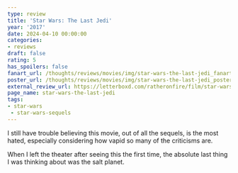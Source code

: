 ```yaml
---
type: review
title: 'Star Wars: The Last Jedi'
year: '2017'
date: 2024-04-10 00:00:00
categories:
- reviews
draft: false
rating: 5
has_spoilers: false
fanart_url: /thoughts/reviews/movies/img/star-wars-the-last-jedi_fanart.png
poster_url: /thoughts/reviews/movies/img/star-wars-the-last-jedi_poster.png
external_review_url: https://letterboxd.com/ratheronfire/film/star-wars-the-last-jedi/
page_name: star-wars-the-last-jedi
tags:
- star-wars
 - star-wars-sequels
---
```


I still have trouble believing this movie, out of all the sequels, is the most hated, especially considering how vapid so many of the criticisms are.

When I left the theater after seeing this the first time, the absolute last thing I was thinking about was the salt planet.

